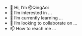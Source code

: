 - 👋 Hi, I’m @QingAoi
- 👀 I’m interested in ...
- 🌱 I’m currently learning ...
- 💞️ I’m looking to collaborate on ...
- 📫 How to reach me ...

<!---
QingAoi/QingAoi is a ✨ special ✨ repository because its `README.md` (this file) appears on your GitHub profile.
You can click the Preview link to take a look at your changes.
--->
